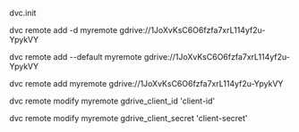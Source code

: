 
dvc.init

dvc remote add -d myremote gdrive://1JoXvKsC6O6fzfa7xrL114yf2u-YpykVY

dvc remote add --default myremote gdrive://1JoXvKsC6O6fzfa7xrL114yf2u-YpykVY

dvc remote add myremote gdrive://1JoXvKsC6O6fzfa7xrL114yf2u-YpykVY

dvc remote modify myremote gdrive_client_id 'client-id'

dvc remote modify myremote gdrive_client_secret 'client-secret'